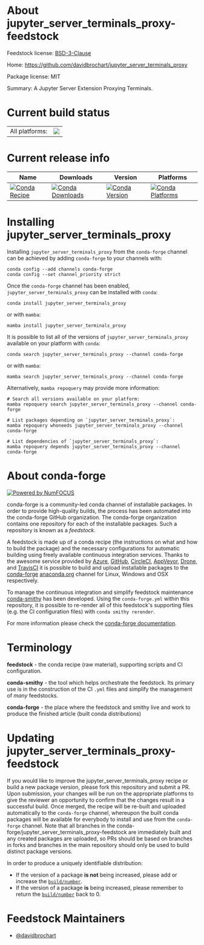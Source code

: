 About jupyter_server_terminals_proxy-feedstock
==============================================

Feedstock license: [BSD-3-Clause](https://github.com/conda-forge/jupyter_server_terminals_proxy-feedstock/blob/main/LICENSE.txt)

Home: https://github.com/davidbrochart/jupyter_server_terminals_proxy

Package license: MIT

Summary: A Jupyter Server Extension Proxying Terminals.

Current build status
====================


<table><tr><td>All platforms:</td>
    <td>
      <a href="https://dev.azure.com/conda-forge/feedstock-builds/_build/latest?definitionId=18253&branchName=main">
        <img src="https://dev.azure.com/conda-forge/feedstock-builds/_apis/build/status/jupyter_server_terminals_proxy-feedstock?branchName=main">
      </a>
    </td>
  </tr>
</table>

Current release info
====================

| Name | Downloads | Version | Platforms |
| --- | --- | --- | --- |
| [![Conda Recipe](https://img.shields.io/badge/recipe-jupyter_server_terminals_proxy-green.svg)](https://anaconda.org/conda-forge/jupyter_server_terminals_proxy) | [![Conda Downloads](https://img.shields.io/conda/dn/conda-forge/jupyter_server_terminals_proxy.svg)](https://anaconda.org/conda-forge/jupyter_server_terminals_proxy) | [![Conda Version](https://img.shields.io/conda/vn/conda-forge/jupyter_server_terminals_proxy.svg)](https://anaconda.org/conda-forge/jupyter_server_terminals_proxy) | [![Conda Platforms](https://img.shields.io/conda/pn/conda-forge/jupyter_server_terminals_proxy.svg)](https://anaconda.org/conda-forge/jupyter_server_terminals_proxy) |

Installing jupyter_server_terminals_proxy
=========================================

Installing `jupyter_server_terminals_proxy` from the `conda-forge` channel can be achieved by adding `conda-forge` to your channels with:

```
conda config --add channels conda-forge
conda config --set channel_priority strict
```

Once the `conda-forge` channel has been enabled, `jupyter_server_terminals_proxy` can be installed with `conda`:

```
conda install jupyter_server_terminals_proxy
```

or with `mamba`:

```
mamba install jupyter_server_terminals_proxy
```

It is possible to list all of the versions of `jupyter_server_terminals_proxy` available on your platform with `conda`:

```
conda search jupyter_server_terminals_proxy --channel conda-forge
```

or with `mamba`:

```
mamba search jupyter_server_terminals_proxy --channel conda-forge
```

Alternatively, `mamba repoquery` may provide more information:

```
# Search all versions available on your platform:
mamba repoquery search jupyter_server_terminals_proxy --channel conda-forge

# List packages depending on `jupyter_server_terminals_proxy`:
mamba repoquery whoneeds jupyter_server_terminals_proxy --channel conda-forge

# List dependencies of `jupyter_server_terminals_proxy`:
mamba repoquery depends jupyter_server_terminals_proxy --channel conda-forge
```


About conda-forge
=================

[![Powered by
NumFOCUS](https://img.shields.io/badge/powered%20by-NumFOCUS-orange.svg?style=flat&colorA=E1523D&colorB=007D8A)](https://numfocus.org)

conda-forge is a community-led conda channel of installable packages.
In order to provide high-quality builds, the process has been automated into the
conda-forge GitHub organization. The conda-forge organization contains one repository
for each of the installable packages. Such a repository is known as a *feedstock*.

A feedstock is made up of a conda recipe (the instructions on what and how to build
the package) and the necessary configurations for automatic building using freely
available continuous integration services. Thanks to the awesome service provided by
[Azure](https://azure.microsoft.com/en-us/services/devops/), [GitHub](https://github.com/),
[CircleCI](https://circleci.com/), [AppVeyor](https://www.appveyor.com/),
[Drone](https://cloud.drone.io/welcome), and [TravisCI](https://travis-ci.com/)
it is possible to build and upload installable packages to the
[conda-forge](https://anaconda.org/conda-forge) [anaconda.org](https://anaconda.org/)
channel for Linux, Windows and OSX respectively.

To manage the continuous integration and simplify feedstock maintenance
[conda-smithy](https://github.com/conda-forge/conda-smithy) has been developed.
Using the ``conda-forge.yml`` within this repository, it is possible to re-render all of
this feedstock's supporting files (e.g. the CI configuration files) with ``conda smithy rerender``.

For more information please check the [conda-forge documentation](https://conda-forge.org/docs/).

Terminology
===========

**feedstock** - the conda recipe (raw material), supporting scripts and CI configuration.

**conda-smithy** - the tool which helps orchestrate the feedstock.
                   Its primary use is in the construction of the CI ``.yml`` files
                   and simplify the management of *many* feedstocks.

**conda-forge** - the place where the feedstock and smithy live and work to
                  produce the finished article (built conda distributions)


Updating jupyter_server_terminals_proxy-feedstock
=================================================

If you would like to improve the jupyter_server_terminals_proxy recipe or build a new
package version, please fork this repository and submit a PR. Upon submission,
your changes will be run on the appropriate platforms to give the reviewer an
opportunity to confirm that the changes result in a successful build. Once
merged, the recipe will be re-built and uploaded automatically to the
`conda-forge` channel, whereupon the built conda packages will be available for
everybody to install and use from the `conda-forge` channel.
Note that all branches in the conda-forge/jupyter_server_terminals_proxy-feedstock are
immediately built and any created packages are uploaded, so PRs should be based
on branches in forks and branches in the main repository should only be used to
build distinct package versions.

In order to produce a uniquely identifiable distribution:
 * If the version of a package **is not** being increased, please add or increase
   the [``build/number``](https://docs.conda.io/projects/conda-build/en/latest/resources/define-metadata.html#build-number-and-string).
 * If the version of a package **is** being increased, please remember to return
   the [``build/number``](https://docs.conda.io/projects/conda-build/en/latest/resources/define-metadata.html#build-number-and-string)
   back to 0.

Feedstock Maintainers
=====================

* [@davidbrochart](https://github.com/davidbrochart/)

